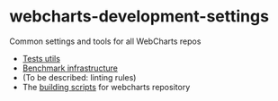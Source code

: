 # webcharts-development-settings

Common settings and tools for all WebCharts repos

* [Tests utils](testsUtils/testsUtils.md)
* [Benchmark infrastructure](benchmark-infrastructure/benchmark-infrastructure.md)
* (To be described: linting rules)
* The [building scripts](buildingScripts.md) for webcharts repository
